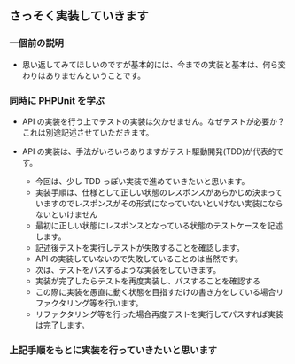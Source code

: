 ## さっそく実装していきます

### 一個前の説明

- 思い返してみてほしいのですが基本的には、今までの実装と基本は、何ら変わりはありませんということです。

### 同時に PHPUnit を学ぶ

- API の実装を行う上でテストの実装は欠かせません。なぜテストが必要か？これは別途記述させていただきます。

- API の実装は、手法がいろいろありますがテスト駆動開発(TDD)が代表的です。
  - 今回は、少し TDD っぽい実装で進めていきたいと思います。
  - 実装手順は、仕様として正しい状態のレスポンスがあらかじめ決まっていますのでレスポンスがその形式になっていないといけない実装にならないといけません
  - 最初に正しい状態にレスポンスとなっている状態のテストケースを記述します。
  - 記述後テストを実行しテストが失敗することを確認します。
  - API の実装していないので失敗していることのは当然です。
  - 次は、テストをパスするような実装をしていきます。
  - 実装が完了したらテストを再度実装し、パスすることを確認する
  - この際に実装を愚直に動く状態を目指すだけの書き方をしている場合リファクタリング等を行います。
  - リファクタリング等を行った場合再度テストを実行してパスすれば実装は完了します。

### 上記手順をもとに実装を行っていきたいと思います
